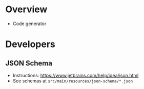 # Overview
- Code generator


# Developers
## JSON Schema
- Instructions: https://www.jetbrains.com/help/idea/json.html
- See schemas at `src/main/resources/json-schema/*.json`
